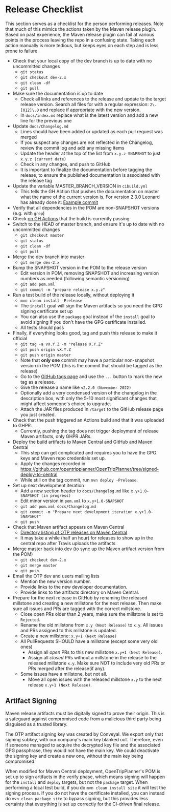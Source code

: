 # Release Checklist

This section serves as a checklist for the person performing releases. Note that much of this mimics
the actions taken by the Maven release plugin. Based on past experience, the Maven release plugin
can fail at various points in the process leaving the repo in a confusing state. Taking each action
manually is more tedious, but keeps eyes on each step and is less prone to failure.

* Check that your local copy of the dev branch is up to date with no uncommitted changes
    * `git status`
    * `git checkout dev-2.x`
    * `git clean -df`
    * `git pull`
* Make sure the documentation is up to date
    * Check all links and references to the release and update to the target release version. Search
      all files for with a regular expression: `2\.[012]\.0` and replace if appropriate with the new
      version.
    * In `docs/index.md` replace what is the latest version and add a new line for the previous one
* Update `docs/Changelog.md`
    * Lines should have been added or updated as each pull request was merged
    * If you suspect any changes are not reflected in the Changelog, review the commit log and add
      any missing items
    * Update the header at the top of the list from `x.y.z-SNAPSHOT` to just `x.y.z (current date)`
    * Check in any changes, and push to GitHub
    * It is important to finalize the documentation before tagging the release, to ensure the 
      published documentation is associated with the release tag 
* Update the variable MASTER_BRANCH_VERSION in `cibuild.yml`
    * This tells the GH Action that pushes the documentation on master what the name of the 
      current version is. 
      For version 2.3.0 Leonard has already done it: [Example commit](https://github.com/opentripplanner/OpenTripPlanner/commit/3cb061ab1e4253c3977a5d08fa5abab1b0baefd7)
* Verify that all dependencies in the POM are non-SNAPSHOT versions (e.g. with `grep`)
* Check [on GH Actions](https://github.com/opentripplanner/OpenTripPlanner/actions/workflows/) that the build is currently passing
* Switch to the HEAD of master branch, and ensure it's up to date with no uncommitted changes
    * `git checkout master`
    * `git status`
    * `git clean -df`
    * `git pull`
* Merge the dev branch into master
    * `git merge dev-2.x`
* Bump the SNAPSHOT version in the POM to the release version
    * Edit version in POM, removing SNAPSHOT and increasing version numbers as needed (following
      semantic versioning)
    * `git add pom.xml`
    * `git commit -m "prepare release x.y.z"`
* Run a test build of the release locally, without deploying it
    * `mvn clean install -Prelease`
    * The `install` goal will sign the Maven artifacts so you need the GPG signing certificate set
      up
    * You can also use the `package` goal instead of the `install` goal to avoid signing if you
      don't have the GPG certificate installed.
    * All tests should pass
* Finally, if everything looks good, tag and push this release to make it official
    * `git tag -a vX.Y.Z -m "release X.Y.Z"`
    * `git push origin vX.Y.Z`
    * `git push origin master`
    * Note that **only one** commit may have a particular non-snapshot version in the POM (this is
      the commit that should be tagged as the release)
    * Go to the [GitHub tags page](https://github.com/opentripplanner/OpenTripPlanner/tags) and use
      the `...` button to mark the new tag as a release.
    * Give the release a name like `v2.2.0 (November 2022)`
    * Optionally add a very condensed version of the changelog in the description box, with only the
      5-10 most significant changes that might affect someone's choice to upgrade.
    * Attach the JAR files produced in `/target` to the GitHub release page you just created.
* Check that the push triggered an Actions build and that it was uploaded to GHPR.
    * Currently, pushing the tag does not trigger deployment of release Maven artifacts, only GHPR
      JARs.
* Deploy the build artifacts to Maven Central and GitHub and Maven Central
    * This step can get complicated and requires you to have the GPG keys and Maven repo credentials
      set up.
    * Apply the changes recorded
      in https://github.com/opentripplanner/OpenTripPlanner/tree/signed-deploy-to-central
    * While still on the tag commit, run `mvn deploy -Prelease`.
* Set up next development iteration
    * Add a new section header to `docs/Changelog.md` like `x.y+1.0-SNAPSHOT (in progress)`
    * Edit minor version in `pom.xml` to `x.y+1.0-SNAPSHOT`
    * `git add pom.xml docs/Changelog.md`
    * `git commit -m "Prepare next development iteration x.y+1.0-SNAPSHOT"`
    * `git push`
* Check that Maven artifact appears on Maven Central
    * [Directory listing of OTP releases on Maven Central](https://repo1.maven.org/maven2/org/opentripplanner/otp/)
    * It may take a while (half an hour) for releases to show up in the central repo after Travis
      uploads the artifacts
* Merge master back into dev (to sync up the Maven artifact version from the POM)
    * `git checkout dev-2.x`
    * `git merge master`
    * `git push`
* Email the OTP dev and users mailing lists
    * Mention the new version number.
    * Provide links to the new developer documentation.
    * Provide links to the artifacts directory on Maven Central.
* Prepare for the next release in GitHub by renaming the released millstone and creating a new
  millstone for the next release. Then make sure all issues and PRs are tagged with the correct
  millstone.
    * Close open PRs older than 2 years, make sure the millstone is set to `Rejected`.
    * Rename the old millstone from `x.y (Next Release)` to `x.y`. All issues and PRs assigned to 
      this millstone is updated.
    * Create a new millstone: `x.y+1 (Next Release)`
    * All PullRequests SHOULD have a millstone (except some very old ones) 
        * Assign all *open* PRs to this new millstone `x.y+1 (Next Release)`.
        * Assign all *closed* PRs without a millstone in the release to the released millstone 
          `x.y`. Make sure NOT to include very old PRs or PRs merged after the release(if any).
    * Some issues have a millstone, but not all.
        * Move all open issues with the released millstone `x.y` to the next release 
          `x.y+1 (Next Release)`. 

## Artifact Signing

Maven release artifacts must be digitally signed to prove their origin. This is a safeguard against
compromised code from a malicious third party being disguised as a trusted library.

The OTP artifact signing key was created by Conveyal. We export only that signing subkey, with our
company's main key blanked out. Therefore, even if someone managed to acquire the decrypted key file
and the associated GPG passphrase, they would not have the main key. We could deactivate the signing
key and create a new one, without the main key being compromised.

When modified for Maven Central deployment, OpenTripPlanner's POM is set up to sign artifacts in the
verify phase, which means signing will happen for the `install` and `deploy` targets, but not the
`package` target. When performing a local test build, if you do `mvn clean install site` it will
test the signing process. If you do not have the certificate installed, you can instead do
`mvn clean package site` to bypass signing, but this provides less certainty that everything is set
up correctly for the CI-driven final release.
